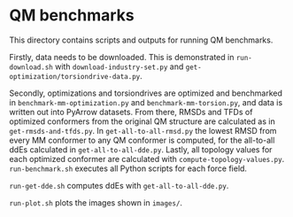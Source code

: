 # QM benchmarks

This directory contains scripts and outputs for running QM benchmarks.

Firstly, data needs to be downloaded. This is demonstrated in `run-download.sh` with `download-industry-set.py` and `get-optimization/torsiondrive-data.py`.

Secondly, optimizations and torsiondrives are optimized and benchmarked in `benchmark-mm-optimization.py` and `benchmark-mm-torsion.py`, and data is written out into PyArrow datasets. From there, RMSDs and TFDs of optimized conformers from the original QM structure are calculated as in `get-rmsds-and-tfds.py`. In `get-all-to-all-rmsd.py` the lowest RMSD from every MM conformer to any QM conformer is computed, for the all-to-all ddEs calculated in `get-all-to-all-dde.py`. Lastly, all topology values for each optimized conformer are calculated with `compute-topology-values.py`. `run-benchmark.sh` executes all Python scripts for each force field.

`run-get-dde.sh` computes ddEs with `get-all-to-all-dde.py`.

`run-plot.sh` plots the images shown in `images/`.
